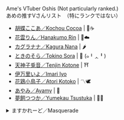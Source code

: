 Ame's VTuber Oshis (Not particularly ranked.)   
あめの推すVさんリスト　（特にランクではない）

- [胡蝶ここあ／Kochou Cocoa](https://twitter.com/kochoucocoa?s=21) | 🦋☕
- [花雲りん／Hanakumo Rin](https://twitter.com/hanakumo_rin?s=21) | 🌺☁️
- [カグラナナ／Kagura Nana](https://twitter.com/nana_kaguraaa) | 🌶️
- [ときのそら／Tokino Sora](https://twitter.com/tokino_sora) | 🐻 (๑╹ᆺ╹)
- [天神子兎音／Tenjin Kotone](https://twitter.com/kotonegami) | ⛩
- [伊万里いよ／Imari Iyo](https://twitter.com/imari_iyo)
- [花鶏小鳥子／Atori Kotoko](https://twitter.com/kotoko_atori) | 〽🕊
- [あやみ／Ayamy](https://twitter.com/ayamy_garubinu) | 🐾
- [夢飼つつか／Yumekau Tsustuka](https://twitter.com/tutuka_yumekau) | 🔔💭

<details>
  <summary>ますかれーど／Masquerade</summary>   
  
- [天使なの／Tenshi Nano](https://twitter.com/angelnano1004?s=21) | 💙
- [夢宮ありす／Yumemiya Alice](https://twitter.com/aliceyume1126?s=21) | 🃏
- [桃星める／Momose Meru](https://twitter.com/momose_meruu?s=21) | 🍑💞
  
  </details>

